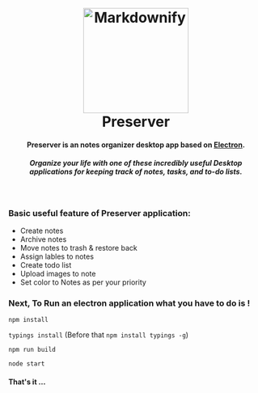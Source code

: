 <h1 align="center">
  <br>
  <a href="http://www.hiteshbalar.com/preserver"><img src="https://raw.githubusercontent.com/hsbalar/Preserver/dev/public/logo.png" alt="Markdownify" width="208"></a>
  <br>
  Preserver
  <br>
</h1>

<h4 align="center">Preserver is an notes organizer desktop app based on <a href="http://electron.atom.io" target="_blank">Electron</a>.</h4>
<h5 align="center">Organize your life with one of these incredibly useful Desktop applications for keeping track of notes, tasks, and to-do lists.</h5>

<br>

### Basic useful feature of Preserver application:

 * Create notes
 * Archive notes
 * Move notes to trash & restore back
 * Assign lables to notes
 * Create todo list
 * Upload images to note
 * Set color to Notes as per your priority


### Next, To Run an electron application what you have to do is !

 `npm install`
 
 `typings install` (Before that `npm install typings -g`)
 
 `npm run build`
 
 `node start`
 
#### That's it ...
 
